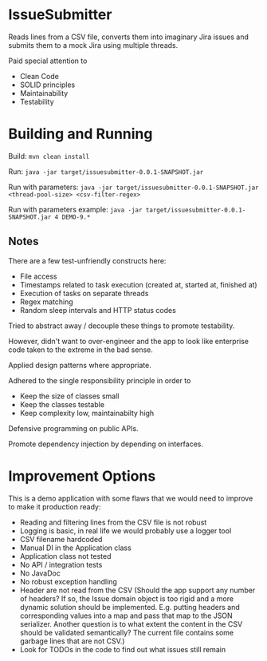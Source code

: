 # IssueSubmitter

Reads lines from a CSV file, converts them into imaginary Jira issues
and submits them to a mock Jira using multiple threads.

Paid special attention to
* Clean Code
* SOLID principles
* Maintainability
* Testability

# Building and Running

Build: `mvn clean install`

Run: `java -jar target/issuesubmitter-0.0.1-SNAPSHOT.jar`

Run with parameters: `java -jar target/issuesubmitter-0.0.1-SNAPSHOT.jar <thread-pool-size> <csv-filter-regex>`

Run with parameters example: `java -jar target/issuesubmitter-0.0.1-SNAPSHOT.jar 4 DEMO-9.*`

## Notes

There are a few test-unfriendly constructs here:
* File access
* Timestamps related to task execution (created at, started at, finished at)
* Execution of tasks on separate threads
* Regex matching
* Random sleep intervals and HTTP status codes

Tried to abstract away / decouple these things to promote testability.

However, didn't want to over-engineer and the app to look like enterprise code taken to the extreme in the bad sense.

Applied design patterns where appropriate.

Adhered to the single responsibility principle in order to
* Keep the size of classes small
* Keep the classes testable
* Keep complexity low, maintainabilty high

Defensive programming on public APIs.

Promote dependency injection by depending on interfaces.

# Improvement Options

This is a demo application with some flaws that we would need to improve to make it production ready:
* Reading and filtering lines from the CSV file is not robust
* Logging is basic, in real life we would probably use a logger tool
* CSV filename hardcoded
* Manual DI in the Application class
* Application class not tested
* No API / integration tests
* No JavaDoc
* No robust exception handling
* Header are not read from the CSV (Should the app support any number of headers? If so, the Issue domain object is too
rigid and a more dynamic solution should be implemented. E.g. putting headers and corresponding values into a map and 
pass that map to the JSON serializer. Another question is to what extent the content in the CSV should be validated 
semantically? The current file contains some garbage lines that are not CSV.)
* Look for TODOs in the code to find out what issues still remain
